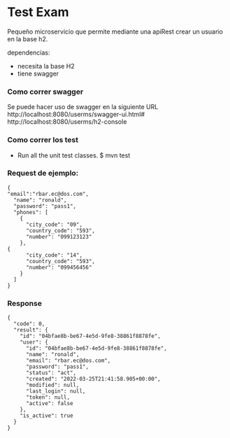 # Test Exam

Pequeño microservicio que permite mediante una apiRest crear un usuario en la base h2.

dependencias:
 -  necesita la base H2
 -  tiene swagger 
 
### Como correr swagger
Se puede hacer uso de swagger en la siguiente URL 
http://localhost:8080/userms/swagger-ui.html#
http://localhost:8080/userms/h2-console


### Como correr los test
- Run all the unit test classes.
$ mvn test

 
### Request de ejemplo:
```
{
"email":"rbar.ec@dos.com",
  "name": "ronald",
  "password": "pass1",
  "phones": [
    {
      "city_code": "09",
      "country_code": "593",
      "number": "099123123"
    },
{
      "city_code": "14",
      "country_code": "593",
      "number": "099456456"
    }
  ]
}
```

### Response
```
{
  "code": 0,
  "result": {
    "id": "04bfae8b-be67-4e5d-9fe8-38861f8878fe",
    "user": {
      "id": "04bfae8b-be67-4e5d-9fe8-38861f8878fe",
      "name": "ronald",
      "email": "rbar.ec@dos.com",
      "password": "pass1",
      "status": "act",
      "created": "2022-03-25T21:41:58.905+00:00",
      "modified": null,
      "last_login": null,
      "token": null,
      "active": false
    },
    "is_active": true
  }
}
```
